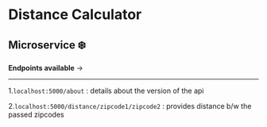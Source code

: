 # Distance Calculator

## Microservice :snowflake:

**Endpoints available** ->

---

1.`localhost:5000/about` : details about the version of the api

2.`localhost:5000/distance/zipcode1/zipcode2` : provides distance b/w the passed zipcodes
